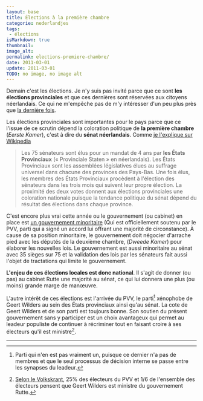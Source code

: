 ```yaml
---
layout: base
title: Élections à la première chambre
categorie: nederlandjes
tags: 
 - élections
isMarkdown: true
thumbnail: 
image_alt: 
permalink: elections-premiere-chambre/
date: 2011-03-01
update: 2011-03-01
TODO: no image, no image alt
---
```



Demain c'est les élections. Je n'y suis pas invité parce que ce sont **les élections provinciales** et que ces dernières sont réservées aux citoyens néerlandais. Ce qui ne m'empêche pas de m'y intéresser d'un peu plus près que [la dernière fois](/les-resultats-de-la-veille).

Les élections provinciales sont importantes pour le pays parce que ce l'issue de ce scrutin dépend la coloration politique de **la première chambre** (*Eerste Kamer*), c'est à dire du **sénat néerlandais**. Comme [je l'explique sur Wikipedia](http://fr.wikipedia.org/wiki/Eerste_Kamer) 

> Les 75 sénateurs sont élus pour un mandat de 4 ans par **les États Provinciaux** (« Provinciale Staten » en néerlandais). Les États Provinciaux sont les assemblées législatives élues au suffrage universel dans chacune des provinces des Pays-Bas. Une fois élus, les membres des États Provinciaux procèdent à l'élection des sénateurs dans les trois mois qui suivent leur propre élection. La proximité des deux votes donnent aux élections provinciales une coloration nationale puisque la tendance politique du sénat dépend du résultat des élections dans chaque province.

<!--excerpt-->

C'est encore plus vrai cette année ou le gouvernement (ou cabinet) en place est [un gouvernement minoritaire](/un-gouvernement-minoritaire) (Qui est officiellement soutenu par le PVV, parti qui a signé un accord lui offrant une majorité de circonstance). À cause de sa position minoritaire, le gouvernement doit négocier d'arrache pied avec les députés de la deuxième chambre, (*Dweede Kamer*) pour élaborer les nouvelles lois. Le gouvernement est aussi minoritaire au sénat avec 35 sièges sur 75 et la validation des lois par les sénateurs fait aussi l'objet de tractations qui limite le gouvernement.

**L'enjeu de ces élections locales est donc national**. Il s'agit de donner (ou pas) au cabinet Rutte une majorité au sénat, ce qui lui donnera une plus (ou moins) grande marge de manœuvre.

L'autre intérêt de ces élections est l'arrivée du PVV, le parti[^1] xénophobe de Geert Wilders au sein des États provinciaux ainsi qu'au sénat. La cote de Geert Wilders et de son parti est toujours bonne. Son soutien du présent gouvernement sans y participer est un choix avantageux qui permet au leadeur populiste de continuer à récriminer tout en faisant croire à ses électeurs qu'il est ministre[^2].

---
[^1]: Parti qui n'en est pas vraiment un, puisque ce dernier n'a pas de membres et que le seul processus de décision interne se passe entre les synapses du leadeur.
[^2]: [Selon le Volkskrant](http://www.ambafrance-nl.org/france_paysbas/spip.php?article12624), 25% des électeurs du PVV et 1/6 de l'ensemble des électeurs pensent que Geert Wilders est ministre du gouvernement Rutte.